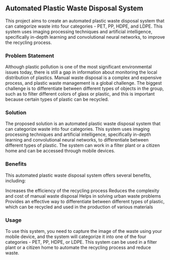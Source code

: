 ## Automated Plastic Waste Disposal System
This project aims to create an automated plastic waste disposal system that can categorize waste into four categories - PET, PP, HDPE, and LDPE. This system uses imaging processing techniques and artificial intelligence, specifically in-depth learning and convolutional neural networks, to improve the recycling process.

### Problem Statement
Although plastic pollution is one of the most significant environmental issues today, there is still a gap in information about monitoring the local distribution of plastics. Manual waste disposal is a complex and expensive process, and plastic waste management is a global challenge. The biggest challenge is to differentiate between different types of objects in the group, such as to filter different colors of glass or plastic, and this is important because certain types of plastic can be recycled.

### Solution
The proposed solution is an automated plastic waste disposal system that can categorize waste into four categories. This system uses imaging processing techniques and artificial intelligence, specifically in-depth learning and convolutional neural networks, to differentiate between different types of plastic. The system can work in a filter plant or a citizen home and can be accessed through mobile devices.

### Benefits
This automated plastic waste disposal system offers several benefits, including:

Increases the efficiency of the recycling process
Reduces the complexity and cost of manual waste disposal
Helps in solving urban waste problems
Provides an effective way to differentiate between different types of plastic, which can be recycled and used in the production of various materials
### Usage
To use this system, you need to capture the image of the waste using your mobile device, and the system will categorize it into one of the four categories - PET, PP, HDPE, or LDPE. This system can be used in a filter plant or a citizen home to automate the recycling process and reduce waste.
